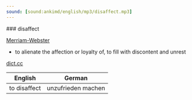 ```yaml
---
sound: [sound:ankimd/english/mp3/disaffect.mp3]
---
```


\### disaffect

[Merriam-Webster](https://www.merriam-webster.com/dictionary/disaffect)

- to alienate the affection or loyalty of, to fill with discontent and unrest

[dict.cc](https://www.dict.cc/disaffect)

| English        | German       |
| -------------- | ------------ |
| to disaffect | unzufrieden machen |
